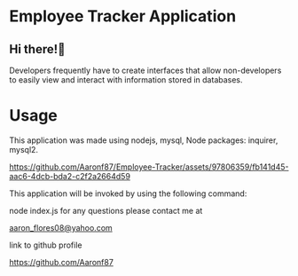  # Employee Tracker Application

## Hi there!👋

Developers frequently have to create interfaces that allow non-developers to easily view and interact with information stored in databases. 

# Usage
This application was made using nodejs, mysql, Node packages: inquirer, mysql2.




https://github.com/Aaronf87/Employee-Tracker/assets/97806359/fb141d45-aac6-4dcb-bda2-c2f2a2664d59







This application will be invoked by using the following command:

node index.js
for any questions please contact me at

aaron_flores08@yahoo.com

link to github profile

https://github.com/Aaronf87
